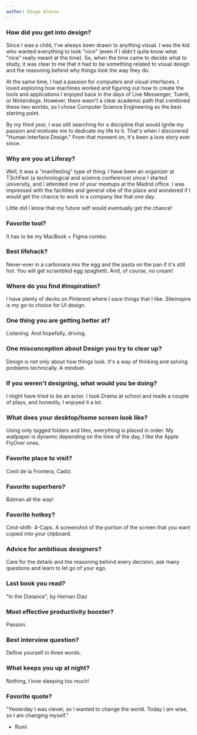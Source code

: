 ```yaml
---
author: Diego Alonso
---
```


### How did you get into design?

Since I was a child, I've always been drawn to anything visual. I was the kid who wanted everything to look "nice" (even if I didn't quite know what "nice" really meant at the time). So, when the time came to decide what to study, it was clear to me that it had to be something related to visual design and the reasoning behind why things look the way they do.

At the same time, I had a passion for computers and visual interfaces. I loved exploring how machines worked and figuring out how to create the tools and applications I enjoyed back in the days of Live Messenger, Tuenti, or Nintendogs. However, there wasn't a clear academic path that combined these two worlds, so I chose Computer Science Engineering as the best starting point.

By my third year, I was still searching for a discipline that would ignite my passion and motivate me to dedicate my life to it. That's when I discovered "Human Interface Design." From that moment on, it's been a love story ever since.

### Why are you at Liferay?

Well, it was a "manifesting" type of thing. I have been an organizer at T3chFest (a technological and science conference) since I started university, and I attended one of your meetups at the Madrid office. I was impressed with the facilities and general vibe of the place and wondered if I would get the chance to work in a company like that one day.

Little did I know that my future self would eventually get the chance!

### Favorite tool?

It has to be my MacBook + Figma combo.

### Best lifehack?

Never-ever in a carbonara mix the egg and the pasta on the pan if it's still hot. You will get scrambled egg spaghetti. And, of course, no cream!

### Where do you find #inspiration?

I have plenty of decks on Pinterest where I save things that I like. Siteinspire is my go-to choice for UI design.

### One thing you are getting better at?

Listening. And hopefully, driving.

### One misconception about Design you try to clear up?

Design is not only about how things look. It's a way of thinking and solving problems technically. A mindset.

### If you weren't designing, what would you be doing?

I might have tried to be an actor. I took Drama at school and made a couple of plays, and honestly, I enjoyed it a lot.

### What does your desktop/home screen look like?

Using only tagged folders and tiles, everything is placed in order. My wallpaper is dynamic depending on the time of the day, I like the Apple FlyOver ones.

### Favorite place to visit?

Conil de la Frontera, Cadiz.

### Favorite superhero?

Batman all the way!

### Favorite hotkey?

Cmd-shift- 4-Caps. A screenshot of the portion of the screen that you want copied into your clipboard.

### Advice for ambitious designers?

Care for the details and the reasoning behind every decision, ask many questions and learn to let go of your ego.

### Last book you read?

"In the Distance", by Hernan Diaz

### Most effective productivity booster?

Passion.

### Best interview question?

Define yourself in three words.

### What keeps you up at night?

Nothing, I love sleeping too much!

### Favorite quote?

"Yesterday I was clever, so I wanted to change the world.
Today I am wise, so I am changing myself."

-   Rumi
